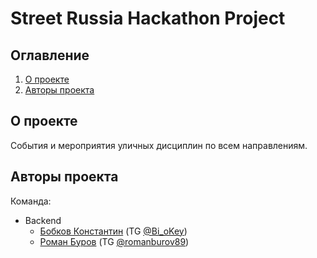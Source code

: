 # Street Russia Hackathon Project

## Оглавление <a id="contents"></a>

1. [О проекте](#about)
2. [Авторы проекта](#authors)


## О проекте <a id="about"></a>

События и мероприятия уличных дисциплин по всем направлениям.


## Авторы проекта <a id="authors"></a>

Команда:

- Backend
  - [Бобков Константин](https://github.com/deltabobkov) (TG [@Bi_oKey](https://t.me/Bi_oKey))
  - [Роман Буров](https://github.com/rvburov) (TG [@romanburov89](https://t.me/romanburov89))
